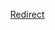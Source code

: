 <!DOCTYPE html>
<head>
<meta http-equiv="refresh" content="0; url=http://example.com/" />
</head>
<body dir="rtl">
<p><a href="http://koma2.co.il/no-more-requests.html">Redirect</a></p>
</body>
</html>
